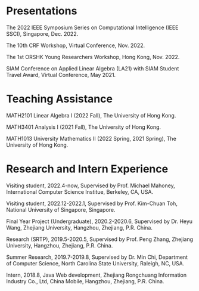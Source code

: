 # Presentations
<p align="left"> The 2022 IEEE Symposium Series on Computational Intelligence (IEEE SSCI), Singapore, Dec. 2022. </p>
<p align="left"> The 10th CRF Workshop, Virtual Conference, Nov. 2022. </p>
<p align="left"> The 1st ORSHK Young Researchers Workshop, Hong Kong, Nov. 2022. </p>
<p align="left"> SIAM Conference on Applied Linear Algebra (LA21) with SIAM Student Travel Award, Virtual Conference, May 2021. </p>


# Teaching Assistance
<div>
<p align="left"> MATH2101 Linear Algebra I (2022 Fall), The University of Hong Kong. </p>
<p align="left"> MATH3401 Analysis I (2021 Fall), The University of Hong Kong. </p>
<p align="left"> MATH1013 University Mathematics II (2022 Spring, 2021 Spring), The University of Hong Kong. </p>
</div>


# Research and Intern Experience
  <div>
  <p align="left">Visiting student, 2022.4-now, Supervised by Prof. Michael Mahoney, International Computer Science Institue, Berkeley, CA, USA.</p>
  <p align="left">Visiting student, 2022.12-2022.1, Supervised by Prof. Kim-Chuan Toh, National University of Singapore, Singapore.</p>
  <p align="left">Final Year Project (Undergraduate), 2020.2-2020.6, Supervised by Dr. Heyu Wang, Zhejiang University, Hangzhou, Zhejiang, P.R. China.</p>
  <p align="left">Research (SRTP), 2019.5-2020.5, Supervised by Prof. Peng Zhang, Zhejiang University, Hangzhou, Zhejiang, P.R. China.</p>
  <p align="left">Summer Research, 2019.7-2019.8, Supervised by Dr. Min Chi, Department of Computer Science, North Carolina State University, Raleigh, NC, USA. </p>
  <p align="left">Intern, 2018.8, Java Web development, Zhejiang Rongchuang Information Industry Co., Ltd, China Mobile, Hangzhou, Zhejiang, P.R. China.</p>
  </div>
